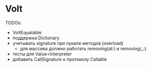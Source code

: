 # Volt

TODOs:
- VoltEquatable
- поддержка Dictionary
- учитывать signature при лукапе методов (overload)
   - для массива должно работать removing(at:) и removing(_:)
- тесты для Value+Interpreter
- добавить CallSignature к протоколу Callable
